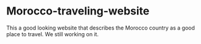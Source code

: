 # Morocco-traveling-website
This a good looking website that describes the Morocco country as a good place to travel.
We still working on it.
